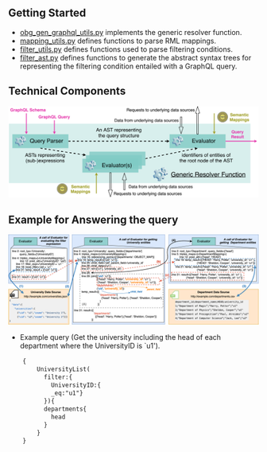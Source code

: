## Getting Started

*  [obg_gen_graphql_utils.py](./obg_gen_graphql_utils.py) implements the generic resolver function.  
*  [mapping_utils.py](./mapping_utils.py) defines functions to parse RML mappings.
*  [filter_utils.py](./filter_utils.py) defines functions used to parse filtering conditions.
*  [filter_ast.py](./filter_ast.py) defines functions to generate the abstract syntax trees for representing the filtering condition entailed with a GraphQL query.

## Technical Components
![entities](../figures/OBG-gen-generic-resolver.png "Generic resolver function")

## Example for Answering the query

![entities](../figures/OBG-gen-generic-resolver-example.png "Example")

* Example query (Get the university including the head of each department where the UniversityID is `u1').
```
    { 
        UniversityList(
          filter:{
            UniversityID:{
            _eq:"u1"}
          }){ 
          departments{
            head
          }
        } 
    } 
```


  


